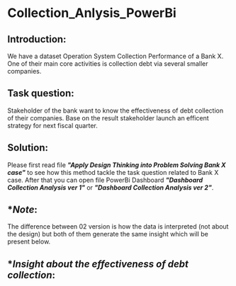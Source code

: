 # Collection_Anlysis_PowerBi
## **Introduction:** 
We have a dataset Operation System Collection Performance of a Bank X. One of their main core activities is collection debt via several smaller companies. 
## **Task question:** 
Stakeholder of the bank want to know the effectiveness of debt collection of their companies. Base on the result stakeholder launch an efficent strategy for next fiscal quarter.
## **Solution**: 
Please first read file ***"Apply Design Thinking into Problem Solving Bank X case"*** to see how this method tackle the task question related to Bank X case. After that you can open file PowerBi Dashboard  ***"Dashboard Collection Analysis ver 1"*** or ***"Dashboard Collection Analysis ver 2"***.
## **Note*: 
The difference between 02 version is how the data is interpreted (not about the design) but both of them generate the same insight which will be present below.
## **Insight about the effectiveness of debt collection*:
